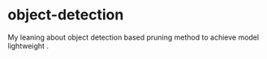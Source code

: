 # object-detection
My leaning about object detection based pruning method to achieve model lightweight .
